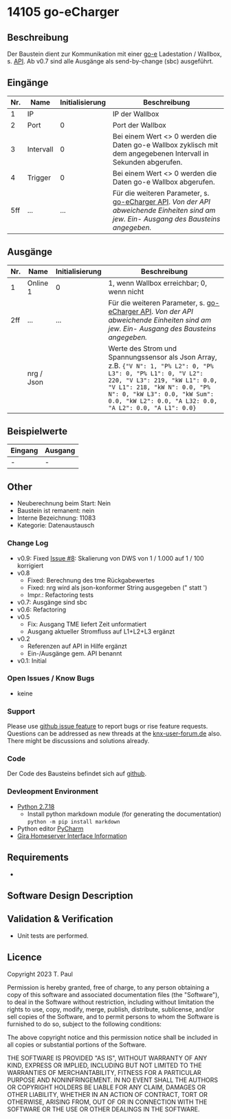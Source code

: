 # 14105 go-eCharger

## Beschreibung 

Der Baustein dient zur Kommunikation mit einer [go-e](https://go-e.co/) Ladestation / Wallbox, s. [API](https://github.com/goecharger/go-eCharger-API-v1).
Ab v0.7 sind alle Ausgänge als send-by-change (sbc) ausgeführt.

## Eingänge

| Nr. | Name      | Initialisierung | Beschreibung                                                                                                                                                                               |
|-----|-----------|-----------------|--------------------------------------------------------------------------------------------------------------------------------------------------------------------------------------------|
| 1   | IP        |                 | IP der Wallbox                                                                                                                                                                             |
| 2   | Port      | 0               | Port der Wallbox                                                                                                                                                                           |
| 3   | Intervall | 0               | Bei einem Wert <> 0 werden die Daten go-e Wallbox zyklisch mit dem angegebenen Intervall in Sekunden abgerufen.                                                                            |
| 4   | Trigger   | 0               | Bei einem Wert <> 0 werden die Daten go-e Wallbox abgerufen.                                                                                                                               |
| 5ff | ...       | ...             | Für die weiteren Parameter, s. [go-eCharger API](https://github.com/goecharger/go-eCharger-API-v1). *Von der API abweichende Einheiten sind am jew. Ein- Ausgang des Bausteins angegeben.* |

## Ausgänge

| Nr. | Name       | Initialisierung | Beschreibung                                                                                                                                                                                                                                                             |
|-----|------------|-----------------|--------------------------------------------------------------------------------------------------------------------------------------------------------------------------------------------------------------------------------------------------------------------------|
| 1   | Online 1   | 0               | 1, wenn Wallbox erreichbar; 0, wenn nicht                                                                                                                                                                                                                                |
| 2ff | ...        | ...             | Für die weiteren Parameter, s. [go-eCharger API](https://github.com/goecharger/go-eCharger-API-v1). *Von der API abweichende Einheiten sind am jew. Ein- Ausgang des Bausteins angegeben.*                                                                               |
|     | nrg / Json |                 | Werte des Strom und Spannungssensor als Json Array, z.B. `{"V N": 1, "P% L2": 0, "P% L3": 0, "P% L1": 0, "V L2": 220, "V L3": 219, "kW L1": 0.0, "V L1": 218, "kW N": 0.0, "P% N": 0, "kW L3": 0.0, "kW Sum": 0.0, "kW L2": 0.0, "A L32: 0.0, "A L2": 0.0, "A L1": 0.0}` |

## Beispielwerte

| Eingang | Ausgang |
|---------|---------|
| -       | -       |


## Other

- Neuberechnung beim Start: Nein
- Baustein ist remanent: nein
- Interne Bezeichnung: 11083
- Kategorie: Datenaustausch

### Change Log

- v0.9: Fixed [Issue #8](https://github.com/En3rGy/14105_go-eCharger/issues/8): Skalierung von DWS von 1 / 1.000 auf 1 / 100 korrigiert
- v0.8
  - Fixed: Berechnung des tme Rückgabewertes
  - Fixed: nrg wird als json-konformer String ausgegeben (" statt ')
  - Impr.: Refactoring tests
- v0.7: Ausgänge sind sbc 
- v0.6: Refactoring
- v0.5
    - Fix: Ausgang TME liefert Zeit unformatiert
    - Ausgang aktueller Stromfluss auf L1+L2+L3 ergänzt
- v0.2
    - Referenzen auf API in Hilfe ergänzt
    - Ein-/Ausgänge gem. API benannt
- v0.1: Initial


### Open Issues / Know Bugs

- keine

### Support

Please use [github issue feature](https://github.com/En3rGy/14108_tibber/issues) to report bugs or rise feature requests.
Questions can be addressed as new threads at the [knx-user-forum.de](https://knx-user-forum.de) also. There might be discussions and solutions already.


### Code

Der Code des Bausteins befindet sich auf [github](https://github.com/En3rGy/14105_go-eCharger).

### Devleopment Environment

- [Python 2.7.18](https://www.python.org/download/releases/2.7/)
    - Install python markdown module (for generating the documentation) `python -m pip install markdown`
- Python editor [PyCharm](https://www.jetbrains.com/pycharm/)
- [Gira Homeserver Interface Information](http://www.hs-help.net/hshelp/gira/other_documentation/Schnittstelleninformationen.zip)


## Requirements
-

## Software Design Description


## Validation & Verification
- Unit tests are performed.

## Licence

Copyright 2023 T. Paul

Permission is hereby granted, free of charge, to any person obtaining a copy of this software and associated documentation files (the "Software"), to deal in the Software without restriction, including without limitation the rights to use, copy, modify, merge, publish, distribute, sublicense, and/or sell copies of the Software, and to permit persons to whom the Software is furnished to do so, subject to the following conditions:

The above copyright notice and this permission notice shall be included in all copies or substantial portions of the Software.

THE SOFTWARE IS PROVIDED "AS IS", WITHOUT WARRANTY OF ANY KIND, EXPRESS OR IMPLIED, INCLUDING BUT NOT LIMITED TO THE WARRANTIES OF MERCHANTABILITY, FITNESS FOR A PARTICULAR PURPOSE AND NONINFRINGEMENT. IN NO EVENT SHALL THE AUTHORS OR COPYRIGHT HOLDERS BE LIABLE FOR ANY CLAIM, DAMAGES OR OTHER LIABILITY, WHETHER IN AN ACTION OF CONTRACT, TORT OR OTHERWISE, ARISING FROM, OUT OF OR IN CONNECTION WITH THE SOFTWARE OR THE USE OR OTHER DEALINGS IN THE SOFTWARE.
